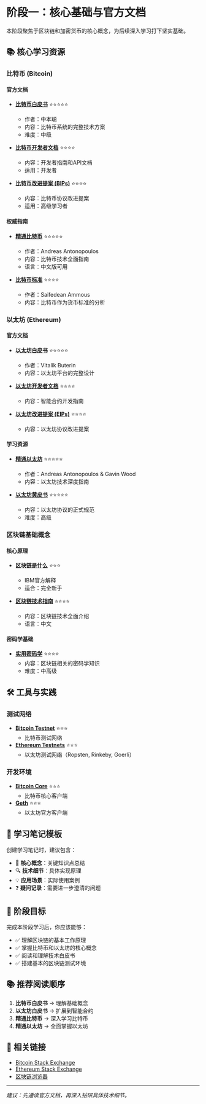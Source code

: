 # 阶段一：核心基础与官方文档

本阶段聚焦于区块链和加密货币的核心概念，为后续深入学习打下坚实基础。

## 📚 核心学习资源

### 比特币 (Bitcoin)

#### 官方文档
- **[比特币白皮书](https://bitcoin.org/bitcoin.pdf)** ⭐⭐⭐⭐⭐
  - 作者：中本聪
  - 内容：比特币系统的完整技术方案
  - 难度：中级

- **[比特币开发者文档](https://developer.bitcoin.org/)** ⭐⭐⭐⭐
  - 内容：开发者指南和API文档
  - 适用：开发者

- **[比特币改进提案 (BIPs)](https://github.com/bitcoin/bips)** ⭐⭐⭐⭐
  - 内容：比特币协议改进提案
  - 适用：高级学习者

#### 权威指南
- **[精通比特币](https://github.com/bitcoinbook/bitcoinbook)** ⭐⭐⭐⭐⭐
  - 作者：Andreas Antonopoulos
  - 内容：比特币技术全面指南
  - 语言：中文版可用

- **[比特币标准](https://saifedean.com/the-bitcoin-standard/)** ⭐⭐⭐⭐
  - 作者：Saifedean Ammous
  - 内容：比特币作为货币标准的分析

### 以太坊 (Ethereum)

#### 官方文档
- **[以太坊白皮书](https://ethereum.org/en/whitepaper/)** ⭐⭐⭐⭐⭐
  - 作者：Vitalik Buterin
  - 内容：以太坊平台的完整设计

- **[以太坊开发者文档](https://ethereum.org/en/developers/docs/)** ⭐⭐⭐⭐
  - 内容：智能合约开发指南

- **[以太坊改进提案 (EIPs)](https://eips.ethereum.org/)** ⭐⭐⭐⭐
  - 内容：以太坊协议改进提案

#### 学习资源
- **[精通以太坊](https://github.com/ethereumbook/ethereumbook)** ⭐⭐⭐⭐⭐
  - 作者：Andreas Antonopoulos & Gavin Wood
  - 内容：以太坊技术深度指南

- **[以太坊黄皮书](https://ethereum.github.io/yellowpaper/paper.pdf)** ⭐⭐⭐⭐⭐
  - 内容：以太坊协议的正式规范
  - 难度：高级

### 区块链基础概念

#### 核心原理
- **[区块链是什么](https://www.ibm.com/topics/what-is-blockchain)** ⭐⭐⭐
  - IBM官方解释
  - 适合：完全新手

- **[区块链技术指南](https://github.com/yeasy/blockchain_guide)** ⭐⭐⭐⭐
  - 内容：区块链技术全面介绍
  - 语言：中文

#### 密码学基础
- **[实用密码学](https://toc.cryptobook.us/)** ⭐⭐⭐⭐
  - 内容：区块链相关的密码学知识
  - 难度：中高级

## 🛠️ 工具与实践

### 测试网络
- **[Bitcoin Testnet](https://bitcoin.org/en/developer-documentation#testnet)** ⭐⭐⭐
  - 比特币测试网络
- **[Ethereum Testnets](https://ethereum.org/en/developers/docs/networks/)** ⭐⭐⭐
  - 以太坊测试网络（Ropsten, Rinkeby, Goerli）

### 开发环境
- **[Bitcoin Core](https://bitcoin.org/en/download)** ⭐⭐⭐
  - 比特币核心客户端
- **[Geth](https://geth.ethereum.org/)** ⭐⭐⭐
  - 以太坊官方客户端

## 📝 学习笔记模板

创建学习笔记时，建议包含：
- 📖 **核心概念**：关键知识点总结
- 🔍 **技术细节**：具体实现原理
- 💡 **应用场景**：实际使用案例
- ❓ **疑问记录**：需要进一步澄清的问题

## 🎯 阶段目标

完成本阶段学习后，你应该能够：
- ✅ 理解区块链的基本工作原理
- ✅ 掌握比特币和以太坊的核心概念
- ✅ 阅读和理解技术白皮书
- ✅ 搭建基本的区块链测试环境

## 📚 推荐阅读顺序

1. **比特币白皮书** → 理解基础概念
2. **以太坊白皮书** → 扩展到智能合约
3. **精通比特币** → 深入学习比特币
4. **精通以太坊** → 全面掌握以太坊

## 🔗 相关链接

- [Bitcoin Stack Exchange](https://bitcoin.stackexchange.com/)
- [Ethereum Stack Exchange](https://ethereum.stackexchange.com/)
- [区块链浏览器](https://blockchain.com/explorer)

---

*建议：先通读官方文档，再深入钻研具体技术细节。*
